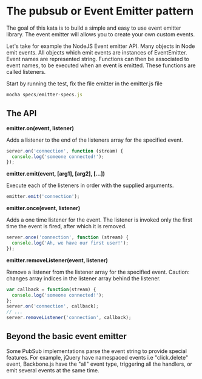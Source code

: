 The pubsub or Event Emitter pattern
===================================

The goal of this kata is to build a simple and easy to use event
emitter library. The event emitter will allows you to create your own
custom events.

Let's take for example the NodeJS Event emitter API. Many objects in
Node emit events. All objects which emit events are instances of
EventEmitter. Event names are represented string. Functions can then
be associated to event names, to be executed when an event is emitted.
These functions are called listeners.

Start by running the test, fix the file emitter in the emitter.js file
```javascript
mocha specs/emitter-specs.js
```

The API
-------

**emitter.on(event, listener)**

Adds a listener to the end of the listeners array for the specified event.
```javascript
server.on('connection', function (stream) {
  console.log('someone connected!');
});
```

**emitter.emit(event, [arg1], [arg2], [...])**

Execute each of the listeners in order with the supplied arguments.
```javascript
emitter.emit('connection');
```

**emitter.once(event, listener)**

Adds a one time listener for the event. The listener is invoked only
the first time the event is fired, after which it is removed.
```javascript
server.once('connection', function (stream) {
  console.log('Ah, we have our first user!');
});
```

**emitter.removeListener(event, listener)**

Remove a listener from the listener array for the specified event.
Caution: changes array indices in the listener array behind the
listener.
```javascript
var callback = function(stream) {
  console.log('someone connected!');
};
server.on('connection', callback);
// ...
server.removeListener('connection', callback);
```

Beyond the basic event emitter
------------------------------

Some PubSub implementations parse the event string to provide special
features. For example, jQuery have namespaced events i.e
"click.delete" event, Backbone.js have the "all"
event type, triggering all the handlers, or emit several events at the
same time.
